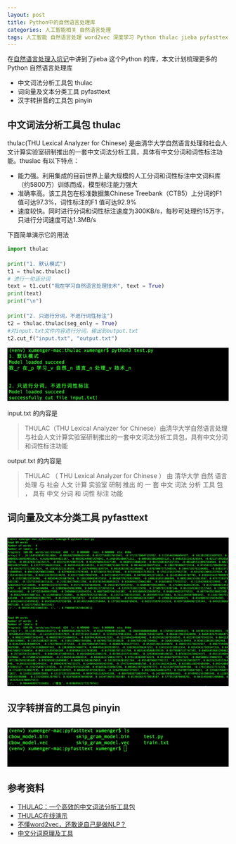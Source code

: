 ```yaml
---
layout: post
title: Python中的自然语言处理库
categories: 人工智能相关 自然语言处理 
tags: 人工智能 自然语言处理 word2vec 深度学习 Python thulac jieba pyfasttext pinyin 
---
```


在[自然语言处理入坑记](http://www.xumenger.com/nlp-jieba-20180827/)中讲到了jieba 这个Python 的库，本文计划梳理更多的Python 自然语言处理库

* 中文词法分析工具包 thulac
* 词向量及文本分类工具 pyfasttext
* 汉字转拼音的工具包 pinyin

## 中文词法分析工具包 thulac

thulac(THU Lexical Analyzer for Chinese) 是由清华大学自然语言处理和社会人文计算实验室研制推出的一套中文词法分析工具，具体有中文分词和词性标注功能。thuslac 有以下特点：

* 能力强。利用集成的目前世界上最大规模的人工分词和词性标注中文词料库（约5800万）训练而成，模型标注能力强大
* 准确率高。该工具包在标准数据集Chinese Treebank（CTB5）上分词的F1 值可达97.3%，词性标注的F1 值可达92.9%
* 速度较快。同时进行分词和词性标注速度为300KB/s，每秒可处理约15万字，只进行分词速度可达1.3MB/s

下面简单演示它的用法
 
```python
import thulac

print("1. 默认模式")
t1 = thulac.thulac()
# 进行一句话分词
text = t1.cut("我在学习自然语言处理技术", text = True)
print(text)
print("\n")

print("2. 只进行分词，不进行词性标注")
t2 = thulac.thulac(seg_only = True)
#对input.txt文件内容进行分词，输出到output.txt
t2.cut_f("input.txt", "output.txt")
```

![image](../media/image/2018-09-06/01.png)

input.txt 的内容是

>THULAC（THU Lexical Analyzer for Chinese）由清华大学自然语言处理与社会人文计算实验室研制推出的一套中文词法分析工具包，具有中文分词和词性标注功能

output.txt 的内容是

>THULAC （ THU Lexical Analyzer for Chinese ） 由 清华大学 自然 语言 处理 与 社会 人文 计算 实验室 研制 推出 的 一 套 中文 词法 分析 工具 包 ， 具有 中文 分词 和 词性 标注 功能

## 词向量及文本分类工具 pyfasttext

```python

```

![image](../media/image/2018-09-06/02.png)

## 汉字转拼音的工具包 pinyin

```python

```

![image](../media/image/2018-09-06/03.png)

## 参考资料

* [THULAC：一个高效的中文词法分析工具包](http://thulac.thunlp.org/)
* [THULAC在线演示](http://thulac.thunlp.org/demo)
* [不懂word2vec，还敢说自己是做NLP？](http://www.dataguru.cn/article-13488-1.html)
* [中文分词原理及工具](https://cuiqingcai.com/5844.html)
